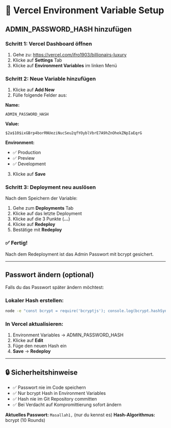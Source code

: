 # 🔐 Vercel Environment Variable Setup

## ADMIN_PASSWORD_HASH hinzufügen

### Schritt 1: Vercel Dashboard öffnen
1. Gehe zu: https://vercel.com/ifro1903/billionairs-luxury
2. Klicke auf **Settings** Tab
3. Klicke auf **Environment Variables** im linken Menü

### Schritt 2: Neue Variable hinzufügen
1. Klicke auf **Add New**
2. Fülle folgende Felder aus:

**Name:**
```
ADMIN_PASSWORD_HASH
```

**Value:**
```
$2a$10$ixGBrp4borRNUeziNucSeu2qfYOyblVbrE7A9hZnOhekZNpIaEqrG
```

**Environment:** 
- ✅ Production
- ✅ Preview
- ✅ Development

3. Klicke auf **Save**

### Schritt 3: Deployment neu auslösen
Nach dem Speichern der Variable:
1. Gehe zum **Deployments** Tab
2. Klicke auf das letzte Deployment
3. Klicke auf die 3 Punkte (**...**)
4. Klicke auf **Redeploy**
5. Bestätige mit **Redeploy**

### ✅ Fertig!
Nach dem Redeployment ist das Admin Passwort mit bcrypt gesichert.

---

## Passwort ändern (optional)

Falls du das Passwort später ändern möchtest:

### Lokaler Hash erstellen:
```bash
node -e "const bcrypt = require('bcryptjs'); console.log(bcrypt.hashSync('DEIN_NEUES_PASSWORT', 10));"
```

### In Vercel aktualisieren:
1. Environment Variables → ADMIN_PASSWORD_HASH
2. Klicke auf **Edit**
3. Füge den neuen Hash ein
4. **Save** → **Redeploy**

---

## 🔒 Sicherheitshinweise

- ✅ Passwort nie im Code speichern
- ✅ Nur bcrypt Hash in Environment Variables
- ✅ Hash nie im Git Repository committen
- ✅ Bei Verdacht auf Kompromittierung sofort ändern

**Aktuelles Passwort:** `Masallah1,` (nur du kennst es)
**Hash-Algorithmus:** bcrypt (10 Rounds)
